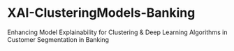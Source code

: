 # XAI-ClusteringModels-Banking
 Enhancing Model Explainability for Clustering &amp; Deep Learning Algorithms in Customer Segmentation in Banking

